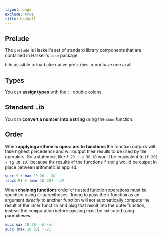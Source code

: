 ```yaml
---
layout: page
exclude: true
title: Haskell
---
```


## Prelude

The `prelude` is Haskell's set of standard library components that are contained in Haskell's `base` package.

It is possible to load alternative `preluide`s or not have one at all.

## Types

You can **assign types** with the `::` double colons.

## Standard Lib

You can **convert a number into a string** using the `show` function.

## Order

When **applying arithmetic operators to functions** the function outputs will take highest precedence and will output their results to be used by the operators. So a statement like `f 20 + g 30 10` would be equivalent to `(f 20) + (g 30 10)` because the results of the functions `f` and `g` would be output in place between arithmetic is applied.
```haskell
succ 9 + max 10 20 --30
(succ 9) + (max 10 20) --30
```

When **chaining functions** order of nested function operations must be specified using `()` parentheses. Trying to pass the a function as an argument *directly* to another function will not automatically compute the result of the inner function and plug that result into the outer function, instead the computation before passing must be indicated using parentheses.
```haskell
succ max 10 20 --Error
succ (max 10 20) --21
```
<!--stackedit_data:
eyJoaXN0b3J5IjpbMTYxODAzNTI2OCwtMTA0MDcwODU2OCwxNT
g3MjcwMjI3LC0xOTU5MDk0NzcwLC0xNzMxNjU2NDc4XX0=
-->